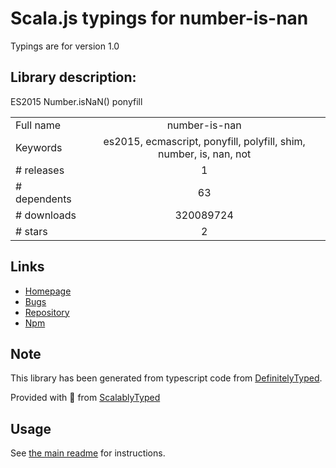 
# Scala.js typings for number-is-nan

Typings are for version 1.0

## Library description:
ES2015 Number.isNaN() ponyfill

|                    |                 |
| ------------------ | :-------------: |
| Full name          | number-is-nan |
| Keywords           | es2015, ecmascript, ponyfill, polyfill, shim, number, is, nan, not |
| # releases         | 1 |
| # dependents       | 63 |
| # downloads        | 320089724 |
| # stars            | 2 |

## Links
- [Homepage](https://github.com/sindresorhus/number-is-nan#readme)
- [Bugs](https://github.com/sindresorhus/number-is-nan/issues)
- [Repository](https://github.com/sindresorhus/number-is-nan)
- [Npm](https://www.npmjs.com/package/number-is-nan)
    


## Note
This library has been generated from typescript code from [DefinitelyTyped](https://definitelytyped.org).

Provided with :purple_heart: from [ScalablyTyped](https://github.com/oyvindberg/ScalablyTyped)

## Usage
See [the main readme](../../readme.md) for instructions.


